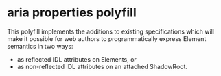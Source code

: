 # aria properties polyfill

This polyfill implements the additions to existing specifications which will make it possible for web authors to programmatically express Element semantics in two ways:

* as reflected IDL attributes on Elements, or
* as non-reflected IDL attributes on an attached ShadowRoot.
